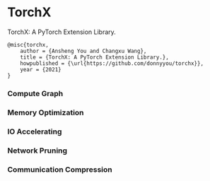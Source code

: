 # TorchX
TorchX: A PyTorch Extension Library.

```
@misc{torchx,
    author = {Ansheng You and Changxu Wang},
    title = {TorchX: A PyTorch Extension Library.},
    howpublished = {\url{https://github.com/donnyyou/torchx}},
    year = {2021}
}
```

### Compute Graph

### Memory Optimization

### IO Accelerating

### Network Pruning

### Communication Compression
